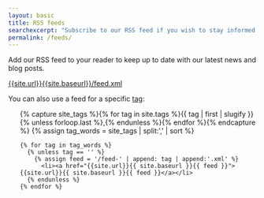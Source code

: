 ```yaml
---
layout: basic
title: RSS feeds
searchexcerpt: "Subscribe to our RSS feed if you wish to stay informed about the latest news and blog posts on this site"
permalink: /feeds/
---
```


Add our RSS feed to your reader to keep up to date with our latest news and blog posts.

[{{site.url}}{{site.baseurl}}/feed.xml]({{site.url}}{{site.baseurl}}/feed.xml)

You can also use a feed for a specific [tag]({{site.baseurl}}/tags/):

<ul>
    {% capture site_tags %}{% for tag in site.tags %}{{ tag | first | slugify }}{% unless forloop.last %},{% endunless %}{%
    endfor %}{% endcapture %}
    {% assign tag_words = site_tags | split:',' | sort %}

    {% for tag in tag_words %}
      {% unless tag == '' %}
        {% assign feed = '/feed-' | append: tag | append:'.xml' %}
          <li><a href="{{site.url}}{{ site.baseurl }}{{ feed }}">{{site.url}}{{ site.baseurl }}{{ feed }}</a></li>
      {% endunless %}
    {% endfor %}
</ul>
